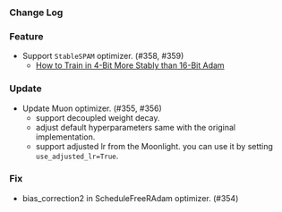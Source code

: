 ### Change Log

### Feature

* Support `StableSPAM` optimizer. (#358, #359)
    * [How to Train in 4-Bit More Stably than 16-Bit Adam](https://arxiv.org/abs/2502.17055?)

### Update

* Update Muon optimizer. (#355, #356)
    * support decoupled weight decay.
    * adjust default hyperparameters same with the original implementation.
    * support adjusted lr from the Moonlight. you can use it by setting `use_adjusted_lr=True`.

### Fix

* bias_correction2 in ScheduleFreeRAdam optimizer. (#354)
